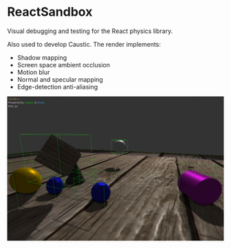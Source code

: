 ReactSandbox
=======================

Visual debugging and testing for the React physics library.

Also used to develop Caustic. The render implements:
- Shadow mapping
- Screen space ambient occlusion
- Motion blur
- Normal and specular mapping
- Edge-detection anti-aliasing

![screenshot](screenshots/readme_screenshot.png)
